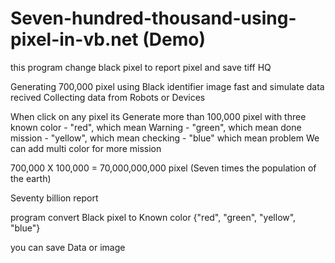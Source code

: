 # Seven-hundred-thousand-using-pixel-in-vb.net (Demo)
this program change black pixel to report pixel and save tiff HQ

Generating 700,000 pixel using Black identifier image fast and simulate data recived
Collecting data from Robots or Devices

When click on any pixel its Generate more than 100,000 pixel with 
three known color 
                 -  "red", which mean Warning
                 -  "green", which mean done mission
                 -  "yellow", which mean checking
                 -  "blue"    which mean problem
                   We can add multi color for more mission
                   
700,000 X 100,000 = 70,000,000,000 pixel (Seven times the population of the earth)

Seventy billion report

program convert Black pixel to Known color {"red", "green", "yellow", "blue"}

you can save Data or image 
